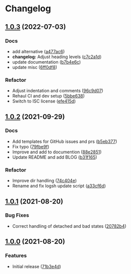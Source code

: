 # Changelog

## [1.0.3](https://github.com/trallnag/logsh/compare/1.0.2...1.0.3) (2022-07-03)


### Docs

* add alternative ([a477ac6](https://github.com/trallnag/logsh/commit/a477ac697c042513acf82a29a8188d5c50bc89d5))
* **changelog:** Adjust heading levels ([c7c2a1d](https://github.com/trallnag/logsh/commit/c7c2a1d4f59dc01445e109b3baa250ec505371a1))
* update documentation ([b7b4e6c](https://github.com/trallnag/logsh/commit/b7b4e6cd9f7a4563958f99b6b7205ca167eca4ad))
* update misc ([6ff0df8](https://github.com/trallnag/logsh/commit/6ff0df828d310769eca0ca289e459e92cfdaa2d2))


### Refactor

* Adjust indentation and comments ([96c9d07](https://github.com/trallnag/logsh/commit/96c9d07c7ee9bca74aa5dac7df9094092f97cb47))
* Rehaul CI and dev setup ([5bbe638](https://github.com/trallnag/logsh/commit/5bbe638bb7d9ce29ea2970970224c91f43335643))
* Switch to ISC license ([efe415d](https://github.com/trallnag/logsh/commit/efe415d27dfc4a5d01b7c60cd9267f1e304df8fc))

## [1.0.2](https://github.com/trallnag/logsh/compare/v1.0.1...1.0.2) (2021-09-29)


### Docs

* Add templates for GitHub issues and prs ([b5eb377](https://github.com/trallnag/logsh/commit/b5eb377dab55609d085d65894e4c3263827c5172))
* Fix typo ([79fbe9f](https://github.com/trallnag/logsh/commit/79fbe9f8721366fa82260963df4dea41c8a42376))
* Improve and add to documention ([88e2851](https://github.com/trallnag/logsh/commit/88e28516625908315c46416b12a060168af1722c))
* Update README and add BLOG ([b31f165](https://github.com/trallnag/logsh/commit/b31f165a2478933f9221e47845447a441d2450c3))


### Refactor

* Improve dir handling ([74c404e](https://github.com/trallnag/logsh/commit/74c404e9963af1c9e4e4ace52676b36e7e3b3db5))
* Rename and fix logsh update script ([a33cf6d](https://github.com/trallnag/logsh/commit/a33cf6dcd1d59e3086b441bff7f9b667cd86eb21))

## [1.0.1](https://github.com/trallnag/logsh/compare/v1.0.0...v1.0.1) (2021-08-20)


### Bug Fixes

* Correct handling of detached and bad states ([20782b4](https://github.com/trallnag/logsh/commit/20782b48f926a2e5f775b321943fd53434c86f99))

## [1.0.0](https://github.com/trallnag/logsh/compare/71b3e4d4b0b62d04ac1b02090ac3bb4c5bce4b48...v1.0.0) (2021-08-20)


### Features

* Initial release ([71b3e4d](https://github.com/trallnag/logsh/commit/71b3e4d4b0b62d04ac1b02090ac3bb4c5bce4b48))
